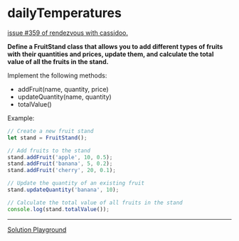 # dailyTemperatures

[issue #359 of rendezvous with cassidoo.](https://buttondown.email/cassidoo/archive/the-days-you-work-are-the-best-days-georgia/)

**Define a FruitStand class that allows you to add different types of fruits with their quantities and prices, update them, and calculate the total value of all the fruits in the stand.**

Implement the following methods:

- addFruit(name, quantity, price)
- updateQuantity(name, quantity)
- totalValue()

Example:

```ts
// Create a new fruit stand
let stand = FruitStand();

// Add fruits to the stand
stand.addFruit('apple', 10, 0.5);
stand.addFruit('banana', 5, 0.2);
stand.addFruit('cherry', 20, 0.1);

// Update the quantity of an existing fruit
stand.updateQuantity('banana', 10);

// Calculate the total value of all fruits in the stand
console.log(stand.totalValue());
```

---

[Solution Playground](https://tsplay.dev/WkeMjN)
